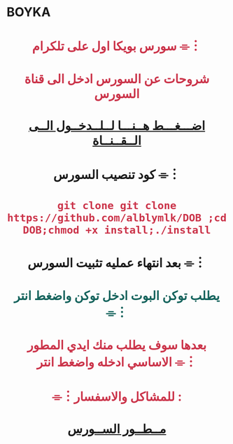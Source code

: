 
# BOYKA

# <p align="center" style="color:#cb3349" >سورس بويكا اول على تلكرام ⌯︙

# <p align="center" style="color:#cb3349" > شروحات عن السورس ادخل الى قناة السورس

# <p align="center" style="color:#cb3349" > [اضـــغـــط هــنـــا لــلــدخــول الــى الــقــنــاة](https://telegram.me/DOB_G) <br>

# <p align="center"> كود تنصيب السورس ⌯︙

 # <p align="center" style="color:#cb3349" > ``git clone git clone https://github.com/alblymlk/DOB ;cd DOB;chmod +x install;./install``

# <p align="center"> بعد انتهاء عمليه تثبيت السورس ⌯︙

# <p align="center" style="color: #14635c;" >يطلب توكن البوت ادخل توكن واضغط انتر ⌯︙

 

# <p align="center" style="color:#cb3349" > بعدها سوف يطلب منك ايدي المطور الاساسي ادخله واضغط انتر ⌯︙

# <p align="center" style="color:#cb3349" > ⌯︙للمشاكل والاسفسار  :

  

# <p align="center" style="color:#cb3349" > [مــطــور الســورس](https://telegram.me/GG1_R) <br>

  

  


